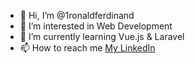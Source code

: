 - 👋 Hi, I’m @1ronaldferdinand
- 👀 I’m interested in Web Development
- 🌱 I’m currently learning Vue.js & Laravel
- 📫 How to reach me [My LinkedIn](https://www.linkedin.com/in/ronaldferdinand/)
